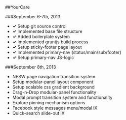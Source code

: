 ##YourCare

###September 6-7th, 2013
* **✓** Setup git source control
* **✓** Implemented base file structure
* **✓** Added boilerplate system
* **✓** Implemented gruntjs build process
* **✓** Setup sticky-footer page layout
* **✓** Implemented primary-nav (status/main/sub/footer)
* **✓** Setup primary-nav JS-logic

###September 8th, 2013
* NESW page navigation transition system
* Setup modular-panel layout component
* Setup scalable css gradient background
* Drag-n-Drop modular-panel functionality
* Modal prompt transition system and functionality
* Explore pinning mechanism options
* Facebook style messages menu/modal iX
* Quick-search slide-out iX


